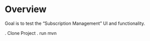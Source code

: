 # Overview
Goal is to test the “Subscription Management” UI and functionality.

. Clone Project
. run mvn 